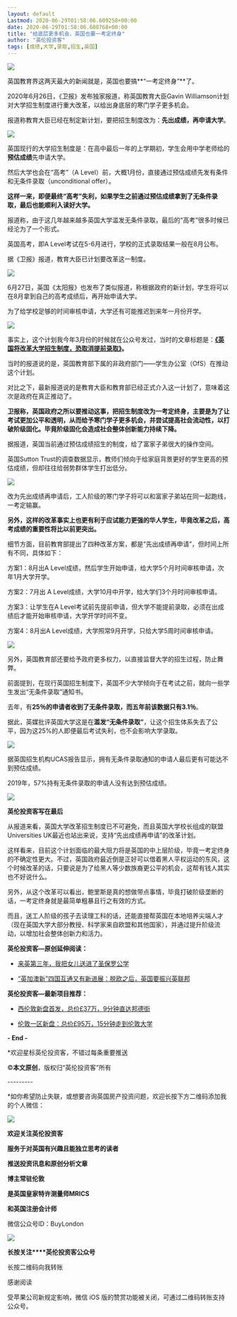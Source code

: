 ```yaml
---
layout: default
Lastmod: 2020-06-29T01:58:06.609258+00:00
date: 2020-06-29T01:58:06.608768+00:00
title: "给底层更多机会，英国也要一考定终身"
author: "英伦投资客"
tags: [成绩,大学,录取,招生,英国]
---
```


[![](https://images.weserv.nl/?url=https%3A//mmbiz.qpic.cn/mmbiz_gif/9TSmkbp5Iteicic8qRlaTELDmEibGia47ux177OMjxTJ0Tbic7xlhMy3c6FECEp3TOiceQX7ryr9VibXSYMiaOEHsswzEw/640%3Fwx_fmt%3Dgif)](http://mp.weixin.qq.com/s?__biz=MzU0MjQzNTIyMg==&mid=2247538827&idx=3&sn=10e229bb751379dc60145fecd3e15d20&chksm=fb18aa72cc6f23641f695817e0a41afa88e26daecbcddf9a26bde1152622c20b59936d8e6ee9&scene=21#wechat_redirect)

英国教育界这两天最大的新闻就是，英国也要搞**“一考定终身”**了。

2020年6月26日，《卫报》发布独家报道，称英国教育大臣Gavin Williamson计划对大学招生制度进行重大改革，以给出身底层的寒门学子更多机会。

报道称教育大臣已经在制定新计划，要把招生制度改为：**先出成绩，再申请大学**。

![](https://images.weserv.nl/?url=https%3A//mmbiz.qpic.cn/mmbiz_png/9TSmkbp5Itez6U33BfuEl0FKF5Z3GgJ7sDCQEZic9qmvzwPDfhI6moa4SwwQjvNGlHM0lbhkMKKbVGrB7pHsRJQ/640%3Fwx_fmt%3Dpng)

英国现行的大学招生制度是：在高中最后一年的上学期初，学生会用中学老师给的**预估成绩**先申请大学。

然后大学也会在“高考”（A Level）前，大概1月份，直接通过预估成绩先发有条件和无条件录取（unconditional offer）。

**这样一来，即便最终“高考”失利，如果学生之前通过预估成绩拿到了无条件录取，最后也能顺利入读好大学。**

报道称，由于这几年越来越多英国大学滥发无条件录取，最后的“高考”很多时候已经沦为了一个形式。

英国高考，即A Level考试在5-6月进行，学校的正式录取结果一般在8月公布。

据《卫报》报道，教育大臣已计划要改革这一制度。

![](https://images.weserv.nl/?url=https%3A//mmbiz.qpic.cn/mmbiz_jpg/9TSmkbp5Iteicic8qRlaTELDmEibGia47ux1l6N2dEeWg9iaHzl7sOsmcIiaUticAH8aqO0u4bAWicXuHhSLvicm4rvvgVw/640%3Fwx_fmt%3Djpeg)

6月27日，英国《太阳报》也发布了类似报道，称根据政府的新计划，学生将可以在8月拿到自己的高考成绩后，再开始申请大学。

为了给学校足够的时间审核申请，大学还有可能推迟到来年一月份开学。

![](https://images.weserv.nl/?url=https%3A//mmbiz.qpic.cn/mmbiz_png/9TSmkbp5Iteicic8qRlaTELDmEibGia47ux1e4TsxKB909XEN6dh5lJg59kk9KpVKibuXzAA6O9OzZT43MNxBKpibiaEw/640%3Fwx_fmt%3Dpng)

事实上，这个计划我今年3月份的时候就在公众号发过，当时的文章标题是：**[《英国将改革大学招生制度，恐取消提前录取》](http://mp.weixin.qq.com/s?__biz=MzU0MjQzNTIyMg==&mid=2247514070&idx=2&sn=222a9bcbba32847156418b419332e04d&chksm=fb18452fcc6fcc39f45275da43d7c4e694d45e6bcd6d8ea9daf3778d79eb05f0cfd2d4014a65&scene=21#wechat_redirect)。**

当时的报道说的是，英国教育部下属的非政府部门——学生办公室（OfS）在推动这个计划。

对比之下，最新报道说的是教育大臣和教育部已经正式介入这一计划了，意味着这次是政府在真正推动了。

**卫报称，英国政府之所以要推动这事，把招生制度改为一考定终身，主要是为了让考试更加公平和透明，从而给予寒门学子更多机会，并尝试提高社会流动性，以打破阶级固化。毕竟阶级固化会造成社会整体创新能力持续下降。**

据报道，英国当前通过预估成绩招生的制度，给了富家子弟很大的操作空间。

英国Sutton Trust的调查数据显示，教师们倾向于给家庭背景更好的学生更高的预估成绩，但却往往给弱势群体学生打出低分。

![](https://images.weserv.nl/?url=https%3A//mmbiz.qpic.cn/mmbiz_png/9TSmkbp5Iteicic8qRlaTELDmEibGia47ux1eOIN4bHEmMQq0BRzc4dTZ4NxvoiaXIQWzS0rfQdKwJglz7rPHXFGC4w/640%3Fwx_fmt%3Dpng)

改为先出成绩再申请后，工人阶级的寒门学子将可以和富家子弟站在同一起跑线，一考定输赢。

**另外，这样的改革事实上也更有利于应试能力更强的华人学生，毕竟改革之后，高考成绩的重要性将比以前更突出。**

细节方面，目前教育部提出了四种改革方案，都是“先出成绩再申请”，但时间上所有不同，具体如下：

方案1：8月出A Level成绩，然后学生开始申请，给大学5个月时间审核申请，次年1月大学开学。 

方案2：7月出 A Level成绩，大学10月中开学，给大学们3个月时间审核申请。

方案3：让学生在A Level考试前先提前申请，但大学不能提前录取，必须在出成绩后才能开始审核申请，大学开学时间不变。

方案4：8月出A Level成绩，大学照常9月开学，只给大学5周时间审核申请。

![](https://images.weserv.nl/?url=https%3A//mmbiz.qpic.cn/mmbiz_png/9TSmkbp5Iteicic8qRlaTELDmEibGia47ux1fGKjXlnuwM8ia97a1osmmcw68QiatEysdDicKT8IiboODyic2ehymYicuG0Q/640%3Fwx_fmt%3Dpng)

另外，英国教育部还要给予政府更多权力，以直接监督大学的招生过程，防止舞弊。

前面提到，在现行英国招生制度下，英国不少大学倾向于在考试之前，就向一些学生发出“无条件录取”通知书。

去年，有**25％**的申请者收到了无条件录取，而五年前该数据只有**3.1％**。

据此，英媒批评英国大学这是在**滥发“无条件录取”**，让这个招生体系失去了公平，因为这25%的人即便最后考试失利，也不会影响大学录取。

![](https://images.weserv.nl/?url=https%3A//mmbiz.qpic.cn/mmbiz_png/9TSmkbp5IteJn6ZQOz9PUiafBq5qTbuPd82dtbFHaMR3fRkpYla569KxrgKXRFuCAeUDwEUbGe7qOyC61eBuEqA/640%3Fwx_fmt%3Dpng)

据英国招生机构UCAS报告显示，拥有无条件录取通知的申请人最后更有可能达不到预估成绩。

2019年，57%持有无条件录取的申请人没有达到预估成绩。

![](https://images.weserv.nl/?url=https%3A//mmbiz.qpic.cn/mmbiz_png/9TSmkbp5IteJn6ZQOz9PUiafBq5qTbuPdvx4wA5CQAX1ZVFJTn6OlyXJlpagG27Hiax79pVtSRwFCSYcXxBrI35A/640%3Fwx_fmt%3Dpng)

**英伦投资客写在最后**

从报道来看，英国大学改革招生制度已不可避免，而且英国大学校长组成的联盟Universities UK最近也站出来说，支持“先出成绩再申请”的改革计划。

这样看来，目前这个计划面临的最大阻力将是英国的中上层阶级，毕竟一考定终身的不确定性更大。不过，英国政府最近倒是正好可以借着黑人平权运动的东风，这个时候改革的话，只要说是为了给黑人等少数族裔更公平的机会，这帮有钱人其实也不好说什么。

另外，从这个改革可以看出，鲍里斯是真的想做带点事情，毕竟打破阶级垄断的话，一考定终身就是最简单粗暴且行之有效的方式。

而且，送工人阶级的孩子去读理工科的话，还能直接帮英国在本地培养尖端人才（现在英国大学大部分教授、科学家来自欧盟和其他国家），并通过提升阶级流动，以增加社会整体创新力和活力。

**英伦投资客—原创延伸阅读：**

*   [来英第三年，我把女儿送进了圣保罗公学](http://mp.weixin.qq.com/s?__biz=MzU0MjQzNTIyMg==&mid=2247499646&idx=1&sn=9c4a6e5b2f66aaadf7504bb755103786&chksm=fb180d87cc6f8491294569afb82d78c193bdf7823ce24b9201fed1b083d29a35d4f5899177f9&scene=21#wechat_redirect)
    
*   [“英加澳新”四国互通又有新进展：脱欧之后，英国要振兴英联邦](http://mp.weixin.qq.com/s?__biz=MzU0MjQzNTIyMg==&mid=2247510057&idx=1&sn=aa0898922a82e7cb7afa296fb9a4467f&chksm=fb185ad0cc6fd3c68fccac77850a070665bf603e45d14fb173d4a8d6b93fcb2a5543323b4a34&scene=21#wechat_redirect)  
    

**英伦投资客—最新项目推荐：**

*   [西伦敦新盘首发，总价£37万，9分钟直达邦德街](http://mp.weixin.qq.com/s?__biz=MzU0MjQzNTIyMg==&mid=2247536035&idx=2&sn=4b0ed31d05d6114c66fc5e50b9fbbb80&chksm=fb18bf5acc6f364c5962ff458754aa29ce13752f518f342ca1ef8824d96ecf3fe8ef113c5b99&scene=21#wechat_redirect)
    
*   [伦敦一区新盘：总价£95万，15分钟走到伦敦大学](http://mp.weixin.qq.com/s?__biz=MzU0MjQzNTIyMg==&mid=2247532155&idx=2&sn=0af612925977304924736bb725fd5133&chksm=fb188c82cc6f0594e137752caa24adc5979498b47db697011dc26d281c2277adfd99273732e8&scene=21#wechat_redirect)
    

  

  

**\- End -**

  

  

\*欢迎星标英伦投资客，不错过每条重要推送

©**本文原创**，版权归“英伦投资客”所有

  

\---------

\*如你希望防止失联，或想要咨询英国房产投资问题，欢迎长按下方二维码添加我的个人微信：

![](https://images.weserv.nl/?url=https%3A//mmbiz.qpic.cn/mmbiz_png/9TSmkbp5ItdSKFicKFrmyUa2hiaoqTXF6ibJTRP1OhZTTpzjlJHkOw5wqvcZyMicKtYiaO1K0XRS40ScBZARblicMDCw/640%3Fwx_fmt%3Dpng)

**欢迎关注英伦投资客**

**服务于对英国有兴趣且能独立思考的读者**  

**推送投资讯息和原创分析文章**

****博主常驻伦敦****

**是英国皇家特许测量师MRICS**

**和英国注册会计师**

微信公众号ID：BuyLondon

![](https://images.weserv.nl/?url=https%3A//mmbiz.qpic.cn/mmbiz_jpg/9TSmkbp5Itch2VC62VwnhMs0keaC2JnWAhxXrK8nc1EuV0eVribTCicZ5FaA8icD5rQNvlMwM7Libmkib58a0k9Q4wA/640%3Fwx_fmt%3Djpeg)  

**长按关注****英伦投资客公众号**

长按二维码向我转账

感谢阅读

受苹果公司新规定影响，微信 iOS 版的赞赏功能被关闭，可通过二维码转账支持公众号。

